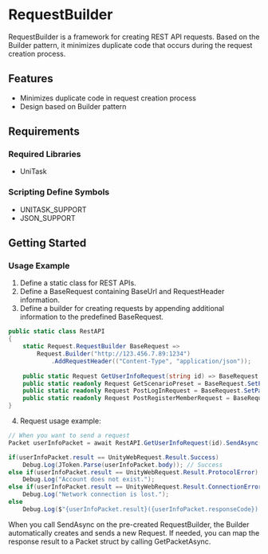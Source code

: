 # RequestBuilder

RequestBuilder is a framework for creating REST API requests. Based on the Builder pattern, it minimizes duplicate code that occurs during the request creation process.

## Features

- Minimizes duplicate code in request creation process
- Design based on Builder pattern

## Requirements

### Required Libraries
- UniTask

### Scripting Define Symbols
- UNITASK_SUPPORT
- JSON_SUPPORT

## Getting Started

### Usage Example

1. Define a static class for REST APIs.
2. Define a BaseRequest containing BaseUrl and RequestHeader information.
3. Define a builder for creating requests by appending additional information to the predefined BaseRequest.

```csharp
public static class RestAPI
{
    static Request.RequestBuilder BaseRequest =>
        Request.Builder("http://123.456.7.89:1234")
            .AddRequestHeader(("Content-Type", "application/json"));
    
    public static Request GetUserInfoRequest(string id) => BaseRequest.SetPath($"user/{id}").ToGetRequest();
    public static readonly Request GetScenarioPreset = BaseRequest.SetPath("scenario/preset").ToGetRequest();
    public static readonly Request PostLogInRequest = BaseRequest.SetPath("auth/login").ToPostRequest();
    public static readonly Request PostRegisterMemberRequest = BaseRequest.SetPath("auth/register/member").ToPostRequest();
}
```

4. Request usage example:

```csharp
// When you want to send a request
Packet userInfoPacket = await RestAPI.GetUserInfoRequest(id).SendAsync().GetPacketAsync();

if(userInfoPacket.result == UnityWebRequest.Result.Success) 
    Debug.Log(JToken.Parse(userInfoPacket.body)); // Success
else if(userInfoPacket.result == UnityWebRequest.Result.ProtocolError)
    Debug.Log("Account does not exist.");
else if(userInfoPacket.result == UnityWebRequest.Result.ConnectionError)
    Debug.Log("Network connection is lost.");
else 
    Debug.Log($"{userInfoPacket.result}({userInfoPacket.responseCode}) : {userInfoPacket.error}");
```

When you call SendAsync on the pre-created RequestBuilder, the Builder automatically creates and sends a new Request. If needed, you can map the response result to a Packet struct by calling GetPacketAsync.
